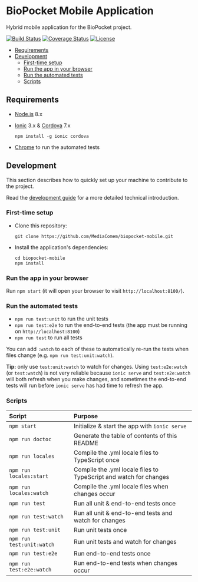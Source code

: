 # BioPocket Mobile Application

Hybrid mobile application for the BioPocket project.

[![Build Status](https://travis-ci.org/MediaComem/biopocket-mobile.svg?branch=master)](https://travis-ci.org/MediaComem/biopocket-mobile)
[![Coverage Status](https://coveralls.io/repos/github/MediaComem/biopocket-mobile/badge.svg?branch=master)](https://coveralls.io/github/MediaComem/biopocket-mobile?branch=master)
[![License](https://img.shields.io/badge/License-MIT-blue.svg)](LICENSE.txt)

<!-- START doctoc generated TOC please keep comment here to allow auto update -->
<!-- DON'T EDIT THIS SECTION, INSTEAD RE-RUN doctoc TO UPDATE -->


- [Requirements](#requirements)
- [Development](#development)
  - [First-time setup](#first-time-setup)
  - [Run the app in your browser](#run-the-app-in-your-browser)
  - [Run the automated tests](#run-the-automated-tests)
  - [Scripts](#scripts)

<!-- END doctoc generated TOC please keep comment here to allow auto update -->



## Requirements

* [Node.js](https://nodejs.org) 8.x
* [Ionic](https://ionicframework.com) 3.x & [Cordova](https://cordova.apache.org) 7.x

      npm install -g ionic cordova
* [Chrome](https://www.google.com/chrome/) to run the automated tests



## Development

This section describes how to quickly set up your machine to contribute to the project.

Read the [development guide](DEVELOPMENT.md) for a more detailed technical introduction.

### First-time setup

* Clone this repository:

      git clone https://github.com/MediaComem/biopocket-mobile.git

* Install the application's dependencies:

      cd biopocket-mobile
      npm install

### Run the app in your browser

Run `npm start` (it will open your browser to visit `http://localhost:8100/`).

### Run the automated tests

* `npm run test:unit` to run the unit tests
* `npm run test:e2e` to run the end-to-end tests (the app must be running on `http://localhost:8100`)
* `npm run test` to run all tests

You can add `:watch` to each of these to automatically re-run the tests when files change (e.g. `npm run test:unit:watch`).

**Tip:** only use `test:unit:watch` to watch for changes.
Using `test:e2e:watch` (or `test:watch`) is not very reliable because
`ionic serve` and `test:e2e:watch` will both refresh when you make changes,
and sometimes the end-to-end tests will run before `ionic serve` has had time
to refresh the app.

### Scripts

| Script                    | Purpose                                                           |
| :---                      | :---                                                              |
| `npm start`               | Initialize & start the app with `ionic serve`                     |
| `npm run doctoc`          | Generate the table of contents of this README                     |
| `npm run locales`         | Compile the .yml locale files to TypeScript once                  |
| `npm run locales:start`   | Compile the .yml locale files to TypeScript and watch for changes |
| `npm run locales:watch`   | Compile the .yml locale files when changes occur                  |
| `npm run test`            | Run all unit & end-to-end tests once                              |
| `npm run test:watch`      | Run all unit & end-to-end tests and watch for changes             |
| `npm run test:unit`       | Run unit tests once                                               |
| `npm run test:unit:watch` | Run unit tests and watch for changes                              |
| `npm run test:e2e`        | Run end-to-end tests once                                         |
| `npm run test:e2e:watch`  | Run end-to-end tests when changes occur                           |
